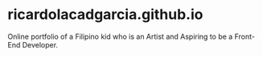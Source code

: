 # ricardolacadgarcia.github.io
Online portfolio of a Filipino kid who is an Artist and Aspiring to be a Front-End Developer.
